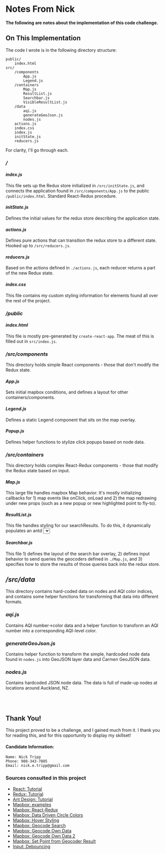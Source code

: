 # Notes From Nick

**The following are notes about the implementation of this code challenge.**

## On This Implementation

The code I wrote is in the following directory structure:

    public/
        index.html
    src/
        /components
            App.js
            Legend.js
        /containers
            Map.js
            ResultList.js
            Searchbar.js
            VisibleResultList.js
        /data
            aqi.js
            generateGeoJson.js
            nodes.js
        actions.js
        index.css
        index.js
        initState.js
        reducers.js

For clarity, I'll go through each.

### ***/***

#### *index.js*

This file sets up the Redux store initialized in `/src/initState.js`, and connects the application found in `/src/components/App.js` to the public `/public/index.html`.  Standard React-Redux procedure.

#### *initState.js*

Defines the initial values for the redux store describing the application state.

#### *actions.js*

Defines pure actions that can transition the redux store to a different state.  Hooked up to `/src/reducers.js`.

#### *reducers.js*

Based on the actions defined in `./actions.js`, each reducer returns a part of the new Redux state.

#### *index.css*

This file contains my custom styling information for elements found all over the rest of the project.


### ***/public***
#### *index.html*

This file is mostly pre-generated by `create-react-app`.  The meat of this is filled out in `src/index.js`.

### ***/src/components***

This directory holds simple React components - those that don't modify the Redux state.

#### *App.js*

Sets initial mapbox conditions, and defines a layout for other containers/components.

#### *Legend.js*

Defines a static Legend component that sits on the map overlay.

#### *Popup.js*

Defines helper functions to stylize click popups based on node data.

### ***/src/containers***

This directory holds complex React-Redux components - those that modify the Redux state based on input.

#### *Map.js*

This large file handles mapbox Map behavior.  It's mostly initializing callbacks for 1) map events like onClick, onLoad and 2) the map redrawing under new props (such as a new popup or new highlighted point to fly-to).

#### *ResultList.js*

This file handles styling for our searchResults.  To do this, it dynamically populates an antd <Select> dropdown with searchResults.  Should one be selected, it clears the results and signals the map to fly to the selected point.

#### *Searchbar.js*

This file 1) defines the layout of the search bar overlay, 2) defines input behavior to send queries the geocoders defined in `./Map.js`, and 3) specifies how to store the results of those queries back into the redux store.

## ***/src/data***

This directory contains hard-coded data on nodes and AQI color indices, and contains some helper functions for transforming that data into different formats.

### *aqi.js*

Contains AQI number->color data and a helper function to transform an AQI number into a corresponding AQI-level color.

### *generateGeoJson.js*

Contains helper function to transform the simple, hardcoded node data found in `nodes.js` into GeoJSON layer data and Carmen GeoJSON data.

### *nodes.js*

Contains hardcoded JSON node data.  The data is full of made-up nodes at locations around Auckland, NZ.


<br />
<br />


## Thank You!

This project proved to be a challenge, and I gained much from it.
I thank you for reading this, and for this opportunity to display my skillset!

#### Candidate Information:

    Name: Nick Tripp
    Phone: 908-343-7885
    Email: nick.e.tripp@gmail.com


### Sources consulted in this project

- [React: Tutorial](https://reactjs.org/tutorial/tutorial.html)
- [Redux: Tutorial](https://redux.js.org/introduction)
- [Ant Design: Tutorial](https://ant.design/docs/react/introduce)
- [Mapbox: examples](https://blog.mapbox.com/mapbox-gl-js-react-764da6cc074a)
- [Mapbox: React-Redux](https://hackernoon.com/react-redux-with-mapbox-78fa3767211e)
- [Mapbox: Data Driven Circle Colors](https://www.mapbox.com/mapbox-gl-js/example/data-driven-circle-colors/)
- [Mapbox: Hover Styling](https://www.mapbox.com/mapbox-gl-js/example/hover-styles/)
- [Mapbox: Geocode Search](https://www.mapbox.com/mapbox-gl-js/example/mapbox-gl-geocoder-outside-the-map/)
- [Mapbox: Geocode Own Data](https://www.mapbox.com/mapbox-gl-js/example/mapbox-gl-geocoder-local-geocoder/)
- [Mapbox: Geocode Own Data 2](https://www.mapbox.com/mapbox-gl-js/example/forward-geocode-custom-data/)
- [Mapbox: Set Point from Geocoder Result](https://www.mapbox.com/mapbox-gl-js/example/point-from-geocoder-result/)
- [Input: Debouncing](https://stackoverflow.com/questions/37527806/which-event-to-use-for-search-input)

